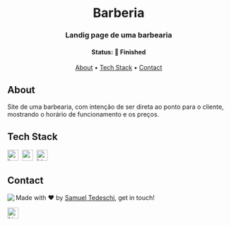 <h1 align="center">
	Barberia
</h1>

<h3 align="center">
	Landig page de uma barbearia
</h3>

<h4 align="center">
	Status: 🚀 Finished
</h4>

<p align="center">
	<a href="#about">About</a> •
	<a href="#tech-stack">Tech Stack</a> •
	<a href="#contact">Contact</a> 
</p>

## About
Site de uma barbearia, com intenção de ser direta ao ponto para o cliente, mostrando o horário de funcionamento e os preços.


## Tech Stack
<img src="https://img.shields.io/badge/Bootstrap-05122A?style=flat&logo=bootstrap" alt="bootstrap Badge" height="25">&nbsp;
<img src="https://img.shields.io/badge/Css3-05122A?style=flat&logo=css3" alt="css3 Badge" height="25">&nbsp;
<img src="https://img.shields.io/badge/Html5-05122A?style=flat&logo=html5" alt="html5 Badge" height="25">&nbsp;

## Contact
<img align="left" src="https://avatars.githubusercontent.com/samuelTedeschi?size=100">

Made with ❤️ by [Samuel Tedeschi](https://github.com/samuelTedeschi), get in touch!

<a href="https://www.linkedin.com/in/samuel-tedeschi" target="_blank"><img src="https://img.shields.io/badge/Linkedin-0077B5?style=flat&logo=linkedin&logoColor=white" alt="LinkedIn Badge" height="25"></a>&nbsp;

<br clear="left"/>
